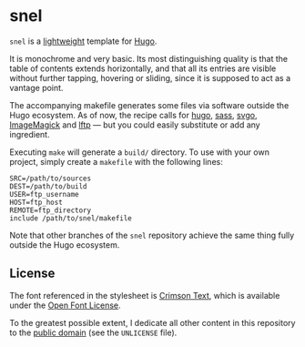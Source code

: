 snel
==============================================================================

`snel` is a [lightweight](http://idlewords.com/talks/website_obesity.htm) 
template for [Hugo](http://gohugo.io/).

It is monochrome and very basic. Its most distinguishing quality is that the 
table of contents extends horizontally, and that all its entries are visible 
without further tapping, hovering or sliding, since it is supposed to act as a 
vantage point. 

The accompanying makefile generates some files via software outside the Hugo 
ecosystem. As of now, the recipe calls for [hugo](http://gohugo.io/),
[sass](http://sass-lang.com/),
[svgo](https://github.com/svg/svgo),
[ImageMagick](http://www.imagemagick.org/) and
[lftp](http://lftp.yar.ru/) — but you could easily substitute or add any 
ingredient.

Executing `make` will generate a `build/` directory. To use with your own 
project, simply create a `makefile` with the following lines:

    SRC=/path/to/sources
    DEST=/path/to/build
    USER=ftp_username
    HOST=ftp_host
    REMOTE=ftp_directory
    include /path/to/snel/makefile

Note that other branches of the `snel` repository achieve the same thing fully 
outside the Hugo ecosystem.



License
------------------------------------------------------------------------------

The font referenced in the stylesheet is [Crimson
Text](https://github.com/skosch/Crimson), which is available under the
[Open Font License](http://scripts.sil.org/cms/scripts/page.php?id=OFL).

To the greatest possible extent, I dedicate all other content in this
repository to the [public domain](https://unlicense.org/) (see the
`UNLICENSE` file).

